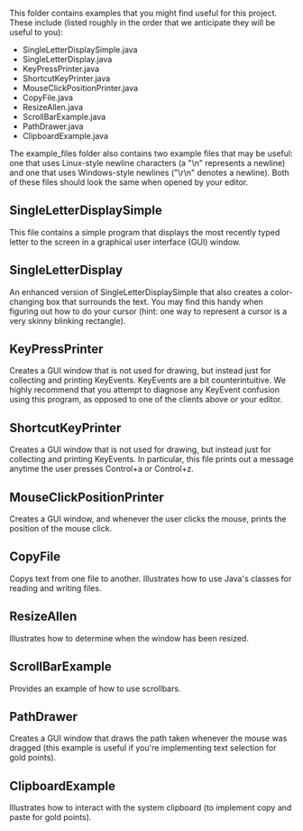 This folder contains examples that you might find useful for this project. These include (listed roughly in the order that we anticipate they will be useful to you):
 - SingleLetterDisplaySimple.java
 - SingleLetterDisplay.java
 - KeyPressPrinter.java
 - ShortcutKeyPrinter.java
 - MouseClickPositionPrinter.java
 - CopyFile.java
 - ResizeAllen.java
 - ScrollBarExample.java
 - PathDrawer.java
 - ClipboardExample.java

The example_files folder also contains two example files that may be useful: one that uses Linux-style newline characters (a "\n" represents a newline) and one that uses Windows-style newlines ("\r\n" denotes a newline).  Both of these files should look the same when opened by your editor.

SingleLetterDisplaySimple
--------------------

This file contains a simple program that displays the most recently typed letter to the screen in a graphical user interface (GUI) window. 

SingleLetterDisplay
--------------------

An enhanced version of SingleLetterDisplaySimple that also creates a color-changing box that surrounds the text. You may find this handy when figuring out how to do your cursor (hint: one way to represent a cursor is a very skinny blinking rectangle).

KeyPressPrinter
--------------------

Creates a GUI window that is not used for drawing, but instead just for collecting and printing KeyEvents. KeyEvents are a bit counterintuitive. We highly recommend that you attempt to diagnose any KeyEvent confusion using this program, as opposed to one of the clients above or your editor.

ShortcutKeyPrinter
--------------------

Creates a GUI window that is not used for drawing, but instead just for collecting and printing KeyEvents.  In particular, this file prints out a message anytime the user presses Control+a or Control+z.

MouseClickPositionPrinter
--------------------

Creates a GUI window, and whenever the user clicks the mouse, prints the position of the mouse click.

CopyFile
--------------------

Copys text from one file to another.  Illustrates how to use Java's classes for reading and writing files.

ResizeAllen
--------------------

Illustrates how to determine when the window has been resized.

ScrollBarExample
--------------------

Provides an example of how to use scrollbars.

PathDrawer
--------------------

Creates a GUI window that draws the path taken whenever the mouse was dragged (this example is useful if you're implementing text selection for gold points).

ClipboardExample
--------------------

Illustrates how to interact with the system clipboard (to implement copy and paste for gold points).
